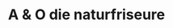 ---
title: "A & O die naturfriseure"
url: /fuerstenfeldbruck/a-und-o-die-naturfriseure/
shop: Friseur
---